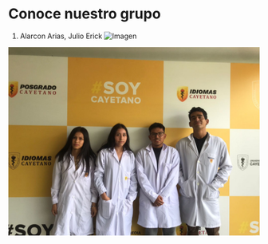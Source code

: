 # Conoce nuestro grupo

1. Alarcon Arias, Julio Erick
![Imagen](FDD_1/Archivos_de_FDD/Imagenes)

![Imagen](Archivos_de_FDD/Imagenes/Foto_integrantes_FDD.jpg)